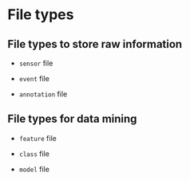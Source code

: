 # File types

## File types to store raw information

* `sensor` file

* `event` file

* `annotation` file

## File types for data mining

* `feature` file

* `class` file

* `model` file